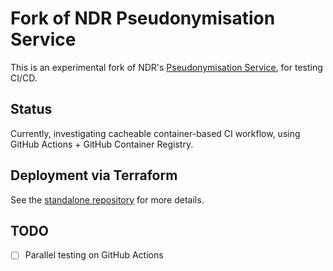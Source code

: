 # Fork of NDR Pseudonymisation Service

This is an experimental fork of NDR's [Pseudonymisation Service](https://github.com/publichealthengland/pseudonymisation_service), for testing CI/CD.

## Status

Currently, investigating cacheable container-based CI workflow, using GitHub Actions + GitHub Container Registry.

## Deployment via Terraform

See the [standalone repository](https://github.com/joshpencheon/pseudonymisation_service_infrastructure) for more details.

## TODO

-[ ] Parallel testing on GitHub Actions
